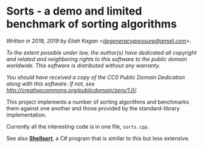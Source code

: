# Sorts - a demo and limited benchmark of sorting algorithms

*Written in 2018, 2019 by Eliah Kagan \<degeneracypressure@gmail.com\>.*

*To the extent possible under law, the author(s) have dedicated all copyright
and related and neighboring rights to this software to the public domain
worldwide. This software is distributed without any warranty.*

*You should have received a copy of the CC0 Public Domain Dedication along with
this software. If not, see
<http://creativecommons.org/publicdomain/zero/1.0/>.*

This project implements a number of sorting algorithms and benchmarks them
against one another and those provided by the standard-library implementation.

Currently all the interesting code is in one file, `sorts.cpp`.

See also [**Shellsort**](https://github.com/EliahKagan/Shellsort), a C# program that is similar to this but less extensive.
